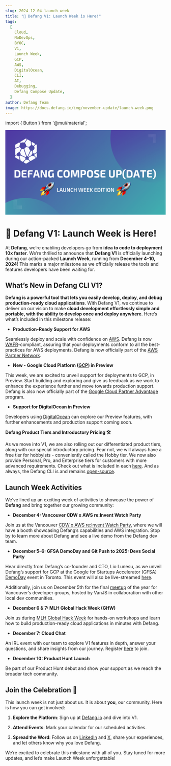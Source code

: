 ```yaml
---
slug: 2024-12-04-launch-week
title: "🚀 Defang V1: Launch Week is Here!"
tags:
  [
    Cloud,
    NoDevOps,
    BYOC,
    V1,
    Launch Week,
    GCP,
    AWS,
    DigitalOcean,
    CLI,
    AI,
    Debugging,
    Defang Compose Update,
  ]
author: Defang Team
image: https://docs.defang.io/img/november-update/launch-week.png
---
```

import { Button } from '@mui/material';

![Defang Compose Update](/img/november-update/launch-week.png)

# **🚀 Defang V1: Launch Week is Here!**

At **Defang**, we’re enabling developers go from **idea to code to deployment 10x faster**.  We’re thrilled to announce that **Defang V1** is officially launching during our action-packed **Launch Week**, running from **December 4–10, 2024**! This marks a major milestone as we officially release the tools and features developers have been waiting for.

## **What’s New in Defang CLI V1?**

**Defang is a powerful tool that lets you easily develop, deploy, and debug production-ready cloud applications**. With Defang V1, we continue to deliver on our vision to make **cloud development effortlessly simple and portable, with the ability to develop once and deploy anywhere**. Here’s what’s included in this milestone release:

- **Production-Ready Support for AWS**

Seamlessly deploy and scale with confidence on [AWS](https://docs.defang.io/docs/providers/aws). Defang is now [WAFR](https://aws.amazon.com/premiumsupport/business-support-well-architected/)-compliant, assuring that your deployments conform to all the best-practices for AWS deployments. Defang is now officially part of the [AWS Partner Network](https://aws.amazon.com/partners/). 

- **New - Google Cloud Platform ([GCP](https://docs.defang.io/docs/providers/gcp)) in Preview**

This week, we are excited to unveil support for deployments to GCP, in Preview. Start building and exploring and give us feedback as we work to enhance the experience further and move towards production support. Defang is also now officially part of the [Google Cloud Partner Advantage](https://cloud.google.com/partners?hl=en) program.

- **Support for DigitalOcean in Preview**

Developers using [DigitalOcean](https://docs.defang.io/docs/providers/digitalocean) can explore our Preview features, with further enhancements and production support coming soon.

**Defang Product Tiers and Introductory Pricing 🛠️**

As we move into V1, we are also rolling out our differentiated product tiers, along with our special introductory pricing. Fear not, we will always have a free tier for hobbyists - conveniently called the Hobby tier. We now also provide Personal, Pro, and Enterprise tiers for customers with more advanced requirements. Check out what is included in each [here](https://defang.io/pricing/). And as always, the Defang CLI is and remains [open-source](https://github.com/DefangLabs).

## **Launch Week Activities**

We’ve lined up an exciting week of activities to showcase the power of **Defang** and bring together our growing community:

- **December 4: Vancouver CDW x AWS re:Invent Watch Party**

Join us at the Vancouver [CDW x AWS re:Invent Watch Party](https://lu.ma/1r0zsw76), where we will have a booth showcasing Defang’s capabilities and AWS integration. Stop by to learn more about Defang and see a live demo from the Defang dev team. 

- **December 5–6: GFSA DemoDay and Git Push to 2025: Devs Social Party**

Hear directly from Defang’s co-founder and CTO, Lio Lunesu, as we unveil Defang’s support for GCP at the Google for Startups Accelerator (GFSA) [DemoDay](https://rsvp.withgoogle.com/events/google-for-startups-accelerator-canada-demo-day) event in Toronto. This event will also be live-streamed [here](https://rsvp.withgoogle.com/events/google-for-startups-accelerator-canada-demo-day/forms/registration).

Additionally, join us on December 5th for the final [meetup](https://lu.ma/x2lridge) of the year for Vancouver’s developer groups, hosted by VanJS in collaboration with other local dev communities.

- **December 6 & 7: MLH Global Hack Week (GHW)**

Join us during [MLH Global Hack Week](https://ghw.mlh.io/schedule) for hands-on workshops and learn how to build production-ready cloud applications in minutes with Defang.

- **December 7: Cloud Chat**

An IRL event with our team to explore V1 features in depth, answer your questions, and share insights from our journey. Register [here](https://lu.ma/cloudchat) to join. 

- **December 10: Product Hunt Launch**

Be part of our Product Hunt debut and show your support as we reach the broader tech community.

## **Join the Celebration 🎉**

This launch week is not just about us. It is about **you**, our community. Here is how you can get involved:

1.	**Explore the Platform**: Sign up at [Defang.io](https://defang.io/) and dive into V1.

2.	**Attend Events**: Mark your calendar for our scheduled activities.

3.	**Spread the Word**: Follow us on [LinkedIn](https://www.linkedin.com/company/defanglabs/) and [X](https://x.com/defanglabs), share your experiences, and let others know why you love Defang.

We’re excited to celebrate this milestone with all of you. Stay tuned for more updates, and let’s make Launch Week unforgettable!
